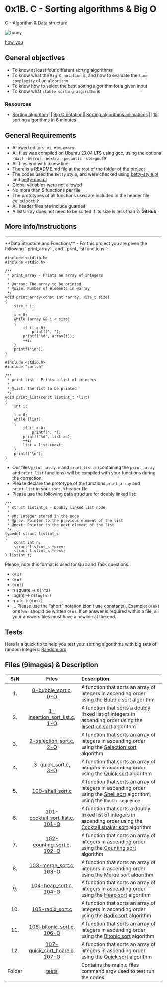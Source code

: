 # 0x1B. C - Sorting algorithms & Big O
C - Algorithm & Data structure

![funny](https://s3.amazonaws.com/intranet-projects-files/holbertonschool-low_level_programming/248/willy-wonka.png)

[how_you](https://s3.amazonaws.com/intranet-projects-files/holbertonschool-low_level_programming/248/willy-wonka.png)

## General objectives
* To know at least four different sorting algorithms
* To know what the ``Big O notation`` is, and how to evaluate the ``time complexity`` of an ``algorithm``
* To know how to select the best sorting algorithm for a given input
* To know what ``stable sorting algorithm`` is

### Resources
- [Sorting algorithm](https://alx-intranet.hbtn.io/rltoken/-j5MKLBlzZAC2RfJ5DTBIg) || [Big O notation](https://alx-intranet.hbtn.io/rltoken/WRvrE2BaNVQFssHiUATTrw)|| [Sorting algorithms animations](https://alx-intranet.hbtn.io/rltoken/ol0P7NbYVb5R31iOv4Q40A) || [15 sorting algorithms in 6 minutes](https://alx-intranet.hbtn.io/rltoken/_I0aEvhfJ66Xyob6dd9Utw)

## General Requirements
- Allowed editors: ``vi``, ``vim``, ``emacs``
- All files was compiled on Ubuntu 20.04 LTS using gcc, using the options ``-Wall -Werror -Wextra -pedantic -std=gnu89``
- All files end with a new line
- There is a README.md file at the root of the folder of the project
- The codes used the ``Betty`` style, and were checked using [betty-style.pl](https://github.com/holbertonschool/Betty/blob/master/betty-style.pl) and [betty-doc.pl](https://github.com/holbertonschool/Betty/blob/master/betty-doc.pl)
- Global variables were not allowed
- No more than 5 functions per file
- The prototypes of all functions used are included in the header file called ``sort.h``
- All header files are include guarded
- A list/array does not need to be sorted if its size is less than 2.
**GitHub**

## More Info/lnstructions
<hr> **Data Structure and Functions**
- For this project you are given the following ``print_array``, and ``print_list functions``:

```text
#include <stdlib.h>
#include <stdio.h>

/**
 * print_array - Prints an array of integers
 *
 * @array: The array to be printed
 * @size: Number of elements in @array
 */
void print_array(const int *array, size_t size)
{
    size_t i;

    i = 0;
    while (array && i < size)
    {
        if (i > 0)
            printf(", ");
        printf("%d", array[i]);
        ++i;
    }
    printf("\n");
}
```
```text
#include <stdio.h>
#include "sort.h"

/**
 * print_list - Prints a list of integers
 *
 * @list: The list to be printed
 */
void print_list(const listint_t *list)
{
    int i;

    i = 0;
    while (list)
    {
        if (i > 0)
            printf(", ");
        printf("%d", list->n);
        ++i;
        list = list->next;
    }
    printf("\n");
}
```
- Our files ``print_array.c`` and ``print_list.c`` (containing the ``print_array`` and ``print_list`` functions) will be compiled with your functions during the correction.
- Please declare the prototype of the functions ``print_array`` and ``print_list`` in your ``sort.h`` header file
- Please use the following data structure for doubly linked list:
```text
/**
 * struct listint_s - Doubly linked list node
 *
 * @n: Integer stored in the node
 * @prev: Pointer to the previous element of the list
 * @next: Pointer to the next element of the list
 */
typedef struct listint_s
{
    const int n;
    struct listint_s *prev;
    struct listint_s *next;
} listint_t;
```
Please, note this format is used for Quiz and Task questions.

- ``O(1)``
- ``O(n)``
- ``O(n!)``
- n square -> ``O(n^2)``
- log(n) -> ``O(log(n))``
- n + k -> ``O(n+k)``
- …
Please use the “short” notation (don’t use constants). Example: ``O(nk)`` or ``O(wn)`` should be written ``O(n)``. If an answer is required within a file, all your answers files must have a newline at the end.

## Tests
Here is a quick tip to help you test your sorting algorithms with big sets of random integers: [Random.org](https://alx-intranet.hbtn.io/rltoken/YR-VWQbICB59wZs1eAaI3w)

## Files (9images) & Description
| S/N   |       Files          |        Description  |
|:-----:|:--------------------:|:-------------------|
| 1. |[0-bubble_sort.c](https://github.com/Dikachis/sorting_algorithms/blob/main/0-bubble_sort.c), <br> [0-O](https://github.com/Dikachis/sorting_algorithms/blob/main/0-O) | A function that sorts an array of integers in ascending order using the [Bubble sort](https://en.wikipedia.org/wiki/Bubble_sort) algorithm |
|2. | [1-insertion_sort_list.c](https://github.com/Dikachis/sorting_algorithms/blob/main/1-insertion_sort_list.c), <br> [1-O](https://github.com/Dikachis/sorting_algorithms/blob/main/1-O) | A function that sorts a doubly linked list of integers in ascending order using the [Insertion sort](https://en.wikipedia.org/wiki/Insertion_sort) algorithm |
|3. | [2-selection_sort.c](https://github.com/Dikachis/sorting_algorithms/blob/main/2-selection_sort.c), <br> [2-O](https://github.com/Dikachis/sorting_algorithms/blob/main/2-O)| A function that sorts an array of integers in ascending order using the [Selection sort](https://en.wikipedia.org/wiki/Selection_sort) algorithm |
| 4. |[3-quick_sort.c](https://github.com/Dikachis/sorting_algorithms/blob/main/3-quick_sort.c), <br> [3-O](https://github.com/Dikachis/sorting_algorithms/blob/main/3-O) | A function that sorts an array of integers in ascending order using the [Quick sort](https://en.wikipedia.org/wiki/Quicksort) algorithm |
|5. | [100-shell_sort.c](https://github.com/Dikachis/sorting_algorithms/blob/main/100-shell_sort.c) | A function that sorts an array of integers in ascending order using the [Shell sort](https://en.wikipedia.org/wiki/Shellsort) algorithm, using the ``Knuth sequence`` |
|6. | [101-cocktail_sort_list.c](https://github.com/Dikachis/sorting_algorithms/blob/main/101-cocktail_sort_list.c), <br> [101-O](https://github.com/Dikachis/sorting_algorithms/blob/main/101-O)| A function that sorts a doubly linked list of integers in ascending order using the [Cocktail shaker sort](https://en.wikipedia.org/wiki/Cocktail_shaker_sort) algorithm |
| 7. |[102-counting_sort.c](https://github.com/Dikachis/sorting_algorithms/blob/main/102-counting_sort.c), <br> [102-O](https://github.com/Dikachis/sorting_algorithms/blob/main/102-O) | A function that sorts an array of integers in ascending order using the [Counting sort](https://en.wikipedia.org/wiki/Counting_sort) algorithm |
|8. | [103-merge_sort.c](https://github.com/Dikachis/sorting_algorithms/blob/main/103-merge_sort.c), <br> [103-O](https://github.com/Dikachis/sorting_algorithms/blob/main/103-O) | A function that sorts an array of integers in ascending order using the [Merge sort](https://en.wikipedia.org/wiki/Merge_sort) algorithm |
|9. | [104-heap_sort.c](https://github.com/Dikachis/sorting_algorithms/blob/main/104-heap_sort.c), <br> [104-O](https://github.com/Dikachis/sorting_algorithms/blob/main/104-O)| A function that sorts an array of integers in ascending order using the [Heap sort](https://en.wikipedia.org/wiki/Heapsort) algorithm |
|10. | [105-radix_sort.c](https://github.com/Dikachis/sorting_algorithms/blob/main/105-radix_sort.c) | A function that sorts an array of integers in ascending order using the [Radix sort](https://en.wikipedia.org/wiki/Radix_sort) algorithm |
| 11. |[106-bitonic_sort.c](https://github.com/Dikachis/sorting_algorithms/blob/main/106-bitonic_sort.c), <br> [106-O](https://github.com/Dikachis/sorting_algorithms/blob/main/106-O) | A function that sorts an array of integers in ascending order using the [Bitonic sort](https://en.wikipedia.org/wiki/Bitonic_sorter) algorithm |
|12. | [107-quick_sort_hoare.c](https://github.com/Dikachis/sorting_algorithms/blob/main/107-quick_sort_hoare.c), <br> [107-O](https://github.com/Dikachis/sorting_algorithms/blob/main/107-O) | A function that sorts an array of integers in ascending order using the [Quick sort](https://en.wikipedia.org/wiki/Quicksort) algorithm |
|Folder| [tests](tests)|   Contains the main.c files command argv used to test run the codes|                     |
